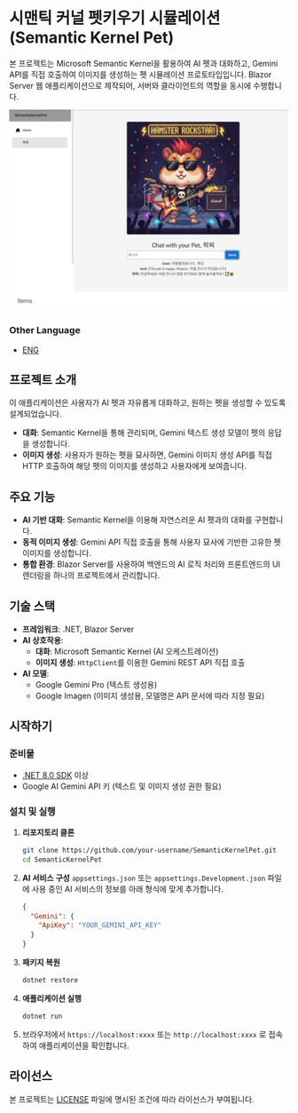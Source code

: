 # 시맨틱 커널 펫키우기 시뮬레이션 (Semantic Kernel Pet)

본 프로젝트는 Microsoft Semantic Kernel을 활용하여 AI 펫과 대화하고, Gemini API를 직접 호출하여 이미지를 생성하는 펫 시뮬레이션 프로토타입입니다. Blazor Server 웹 애플리케이션으로 제작되어, 서버와 클라이언트의 역할을 동시에 수행합니다.

<img src="/Image.png">

### Other Language  

- [ENG](./README.md)

## 프로젝트 소개

이 애플리케이션은 사용자가 AI 펫과 자유롭게 대화하고, 원하는 펫을 생성할 수 있도록 설계되었습니다.
-   **대화**: Semantic Kernel을 통해 관리되며, Gemini 텍스트 생성 모델이 펫의 응답을 생성합니다.
-   **이미지 생성**: 사용자가 원하는 펫을 묘사하면, Gemini 이미지 생성 API를 직접 HTTP 호출하여 해당 펫의 이미지를 생성하고 사용자에게 보여줍니다.

## 주요 기능

-   **AI 기반 대화**: Semantic Kernel을 이용해 자연스러운 AI 펫과의 대화를 구현합니다.
-   **동적 이미지 생성**: Gemini API 직접 호출을 통해 사용자 묘사에 기반한 고유한 펫 이미지를 생성합니다.
-   **통합 환경**: Blazor Server를 사용하여 백엔드의 AI 로직 처리와 프론트엔드의 UI 렌더링을 하나의 프로젝트에서 관리합니다.

## 기술 스택

-   **프레임워크**: .NET, Blazor Server
-   **AI 상호작용**:
    -   **대화**: Microsoft Semantic Kernel (AI 오케스트레이션)
    -   **이미지 생성**: `HttpClient`를 이용한 Gemini REST API 직접 호출
-   **AI 모델**:
    -   Google Gemini Pro (텍스트 생성용)
    -   Google Imagen (이미지 생성용, 모델명은 API 문서에 따라 지정 필요)

## 시작하기

### 준비물

-   [.NET 8.0 SDK](https://dotnet.microsoft.com/download/dotnet/8.0) 이상
-   Google AI Gemini API 키 (텍스트 및 이미지 생성 권한 필요)

### 설치 및 실행

1.  **리포지토리 클론**
    ```bash
    git clone https://github.com/your-username/SemanticKernelPet.git
    cd SemanticKernelPet
    ```

2.  **AI 서비스 구성**
    `appsettings.json` 또는 `appsettings.Development.json` 파일에 사용 중인 AI 서비스의 정보를 아래 형식에 맞게 추가합니다.

    ```json
    {
      "Gemini": {
        "ApiKey": "YOUR_GEMINI_API_KEY"
      }
    }
    ```

3.  **패키지 복원**
    ```bash
    dotnet restore
    ```

4.  **애플리케이션 실행**
    ```bash
    dotnet run
    ```

5.  브라우저에서 `https://localhost:xxxx` 또는 `http://localhost:xxxx` 로 접속하여 애플리케이션을 확인합니다.

## 라이선스

본 프로젝트는 [LICENSE](LICENSE) 파일에 명시된 조건에 따라 라이선스가 부여됩니다.
